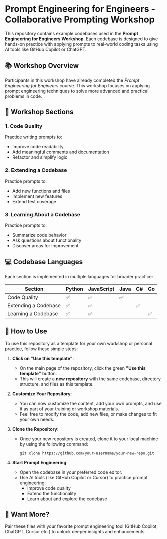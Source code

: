 # Prompt Engineering for Engineers - Collaborative Prompting Workshop

This repository contains example codebases used in the **Prompt Engineering for Engineers Workshop**. Each codebase is designed to give hands-on practice with applying prompts to real-world coding tasks using AI tools like GitHub Copilot or ChatGPT.

## 📚 Workshop Overview

Participants in this workshop have already completed the *Prompt Engineering for Engineers* course. This workshop focuses on applying prompt engineering techniques to solve more advanced and practical problems in code.

## 🧠 Workshop Sections

### 1. Code Quality
Practice writing prompts to:
- Improve code readability
- Add meaningful comments and documentation
- Refactor and simplify logic

### 2. Extending a Codebase
Practice prompts to:
- Add new functions and files
- Implement new features
- Extend test coverage

### 3. Learning About a Codebase
Practice prompts to:
- Summarize code behavior
- Ask questions about functionality
- Discover areas for improvement

## 💻 Codebase Languages

Each section is implemented in multiple languages for broader practice:

| Section             | Python | JavaScript | Java | C# | Go |
|---------------------|--------|------------|------|----|----|
| Code Quality        | ✅      | ✅          | ✅    |    |    |
| Extending a Codebase| ✅      | ✅          |      | ✅  |    |
| Learning a Codebase | ✅      | ✅          |      |    | ✅  |

## 🚀 How to Use

To use this repository as a template for your own workshop or personal practice, follow these simple steps:

1. **Click on "Use this template"**:
   - On the main page of the repository, click the green **"Use this template"** button.
   - This will create a **new repository** with the same codebase, directory structure, and files as this template.

2. **Customize Your Repository**:
   - You can now customize the content, add your own prompts, and use it as part of your training or workshop materials.
   - Feel free to modify the code, add new files, or make changes to fit your own needs.

3. **Clone the Repository**:
   - Once your new repository is created, clone it to your local machine by using the following command:
     ```
     git clone https://github.com/your-username/your-new-repo.git
     ```

4. **Start Prompt Engineering**:
   - Open the codebase in your preferred code editor.
   - Use AI tools (like GitHub Copilot or Cursor) to practice prompt engineering:
     - Improve code quality
     - Extend the functionality
     - Learn about and explore the codebase

## 🧪 Want More?

Pair these files with your favorite prompt engineering tool (GitHub Copilot, ChatGPT, Cursor etc.) to unlock deeper insights and enhancements.


